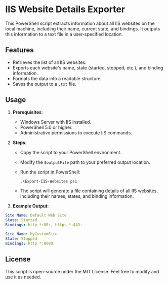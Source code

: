 # IIS Website Details Exporter

This PowerShell script extracts information about all IIS websites on the local machine, including their name, current state, and bindings. It outputs this information to a text file in a user-specified location.

## Features

- Retrieves the list of all IIS websites.
- Exports each website's name, state (started, stopped, etc.), and binding information.
- Formats the data into a readable structure.
- Saves the output to a `.txt` file.

## Usage

1. **Prerequisites**:

   - Windows Server with IIS installed.
   - PowerShell 5.0 or higher.
   - Administrative permissions to execute IIS commands.

2. **Steps**:

   - Copy the script to your PowerShell environment.
   - Modify the `$outputFile` path to your preferred output location.
   - Run the script in PowerShell:

     ```powershell
     .\Export-IIS-Websites.ps1
     ```

   - The script will generate a file containing details of all IIS websites, including their names, states, and binding information.

3. **Example Output**:

```yaml
Site Name: Default Web Site
State: Started
Bindings: http *:80:, https *:443:

Site Name: MyCustomSite
State: Stopped
Bindings: http *:8080:

```

## License

This script is open-source under the MIT License. Feel free to modify and use it as needed.
